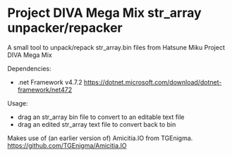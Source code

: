 # Project DIVA Mega Mix str_array unpacker/repacker
 A small tool to unpack/repack str_array.bin files from Hatsune Miku Project DIVA Mega Mix
 
 Dependencies:
- .net Framework v4.7.2
https://dotnet.microsoft.com/download/dotnet-framework/net472

 Usage:  
 - drag an str_array bin file to convert to an editable text file
 - drag an edited str_array text file to convert back to bin
 
 Makes use of (an earlier version of) Amicitia.IO from TGEnigma.
https://github.com/TGEnigma/Amicitia.IO
